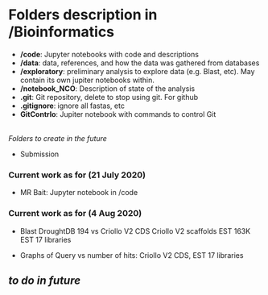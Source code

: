 # Folders description in /Bioinformatics
- **/code**: Jupyter notebooks with code and descriptions
- **/data**: data, references, and how the data was gathered from databases
- **/exploratory**: preliminary analysis to explore data (e.g. Blast, etc). May contain its own jupiter notebooks within.
- **/notebook_NCO**: Description of state of the analysis
- **.git**: Git repository, delete to stop using git. For github
- **.gitignore**: ignore all fastas, etc
- **GitContrlo**: Jupiter notebook with commands to control Git

<br> *Folders to create in the future*
- Submission


### Current work as for (21 July 2020)
- MR Bait: Jupyter notebook in /code
### Current work as for (4 Aug 2020)
- Blast DroughtDB 194 vs Criollo V2 CDS
                         Criollo V2 scaffolds
                         EST 163K 
                         EST 17 libraries
 
- Graphs of Query vs number of hits: Criollo V2 CDS, EST 17 libraries

*to do in future*
- 
